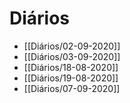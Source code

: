 # Diários
- [[Diários/02-09-2020]]
- [[Diários/03-09-2020]]
- [[Diários/18-08-2020]]
- [[Diários/19-08-2020]]
- [[Diários/07-09-2020]]